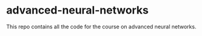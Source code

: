 # advanced-neural-networks
This repo contains all the code for the course on advanced neural networks.
